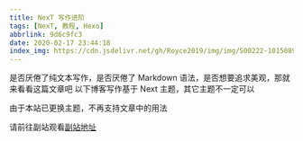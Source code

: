 ```yaml
---
title: NexT 写作进阶
tags: [NexT, 教程, Hexo]
abbrlink: 9d6c9fc3
date: 2020-02-17 23:44:18
index_img: https://cdn.jsdelivr.net/gh/Royce2019/img/img/S00222-10150895.jpg
---
```

<p class="note note-danger">
是否厌倦了纯文本写作，是否厌倦了 Markdown 语法，是否想要追求美观，那就来看看这篇文章吧
以下博客写作基于 Next 主题，其它主题不一定可以
</p>

<!--more-->

由于本站已更换主题，不再支持文章中的用法

请前往副站观看[副站地址](https://royce2003.gitee.io/posts/9d6c9fc3/)